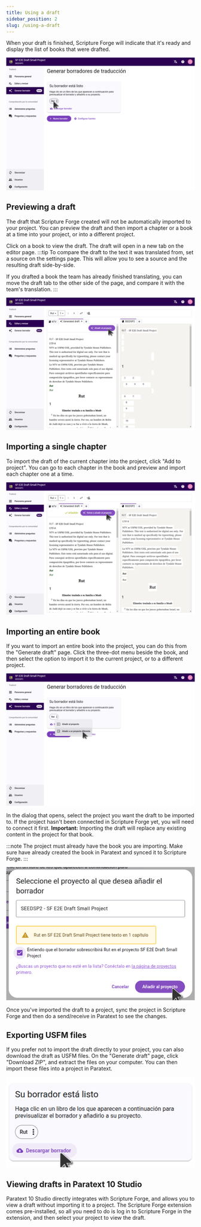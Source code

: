 ```yaml
---
title: Using a draft
sidebar_position: 2
slug: /using-a-draft
---
```


When your draft is finished, Scripture Forge will indicate that it's ready and display the list of books that were drafted.

![](./draft_complete.png)

## Previewing a draft

The draft that Scripture Forge created will not be automatically imported to your project. You can preview the draft and then import a chapter or a book at a time into your project, or into a different project.

Click on a book to view the draft. The draft will open in a new tab on the editor page.
:::tip
To compare the draft to the text it was translated from, set a source on the settings page. This will allow you to see a source and the resulting draft side-by-side.

If you drafted a book the team has already finished translating, you can move the draft tab to the other side of the page, and compare it with the team's translation.
:::

![](./draft_preview.png)

## Importing a single chapter

To import the draft of the current chapter into the project, click "Add to project". You can go to each chapter in the book and preview and import each chapter one at a time.

![](./chapter_imported.png)

## Importing an entire book

If you want to import an entire book into the project, you can do this from the "Generate draft" page. Click the three-dot menu beside the book, and then select the option to import it to the current project, or to a different project.

![](./import_book.png)

In the dialog that opens, select the project you want the draft to be imported to. If the project hasn't been connected in Scripture Forge yet, you will need to connect it first. **Important:** Importing the draft will replace any existing content in the project for that book.

:::note
The project must already have the book you are importing. Make sure have already created the book in Paratext and synced it to Scripture Forge.
:::

![](./import_book_dialog.png)

Once you've imported the draft to a project, sync the project in Scripture Forge and then do a send/receive in Paratext to see the changes.

## Exporting USFM files

If you prefer not to import the draft directly to your project, you can also download the draft as USFM files. On the "Generate draft" page, click "Download ZIP", and extract the files on your computer. You can then import these files into a project in Paratext.

![](./download_usfm.png)

## Viewing drafts in Paratext 10 Studio

Paratext 10 Studio directly integrates with Scripture Forge, and allows you to view a draft without importing it to a project. The Scripture Forge extension comes pre-installed, so all you need to do is log in to Scripture Forge in the extension, and then select your project to view the draft.